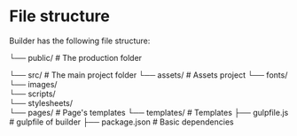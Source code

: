 # File structure

Builder has the following file structure:

└── public/					# The production folder

└── src/					# The main project folder
	└── assets/            	# Assets project
		└── fonts/          
		└── images/          
		└── scripts/   
		└── stylesheets/   
	└── pages/            	# Page's templates
	└── templates/          # Templates
├── gulpfile.js             # gulpfile of builder
├── package.json            # Basic dependencies